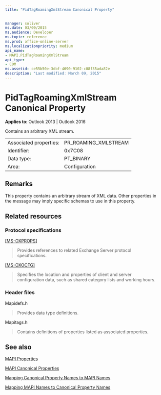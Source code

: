 ```yaml
---
title: "PidTagRoamingXmlStream Canonical Property"
 
 
manager: soliver
ms.date: 03/09/2015
ms.audience: Developer
ms.topic: reference
ms.prod: office-online-server
ms.localizationpriority: medium
api_name:
- MAPI.PidTagRoamingXmlStream
api_type:
- COM
ms.assetid: ce55b50e-3dbf-4690-9102-c08f35ada82e
description: "Last modified: March 09, 2015"
---
```


# PidTagRoamingXmlStream Canonical Property

  
  
**Applies to**: Outlook 2013 | Outlook 2016 
  
Contains an arbitrary XML stream.
  
|||
|:-----|:-----|
|Associated properties:  <br/> |PR_ROAMING_XMLSTREAM  <br/> |
|Identifier:  <br/> |0x7C08  <br/> |
|Data type:  <br/> |PT_BINARY  <br/> |
|Area:  <br/> |Configuration  <br/> |
   
## Remarks

This property contains an arbitrary stream of XML data. Other properties in the message may imply specific schemas to use in this property.
  
## Related resources

### Protocol specifications

[[MS-OXPROPS]](https://msdn.microsoft.com/library/f6ab1613-aefe-447d-a49c-18217230b148%28Office.15%29.aspx)
  
> Provides references to related Exchange Server protocol specifications.
    
[[MS-OXOCFG]](https://msdn.microsoft.com/library/7d466dd5-c156-4da9-9a01-75c78e7e1a67%28Office.15%29.aspx)
  
> Specifies the location and properties of client and server configuration data, such as shared category lists and working hours.
    
### Header files

Mapidefs.h
  
> Provides data type definitions.
    
Mapitags.h
  
> Contains definitions of properties listed as associated properties.
    
## See also



[MAPI Properties](mapi-properties.md)
  
[MAPI Canonical Properties](mapi-canonical-properties.md)
  
[Mapping Canonical Property Names to MAPI Names](mapping-canonical-property-names-to-mapi-names.md)
  
[Mapping MAPI Names to Canonical Property Names](mapping-mapi-names-to-canonical-property-names.md)

